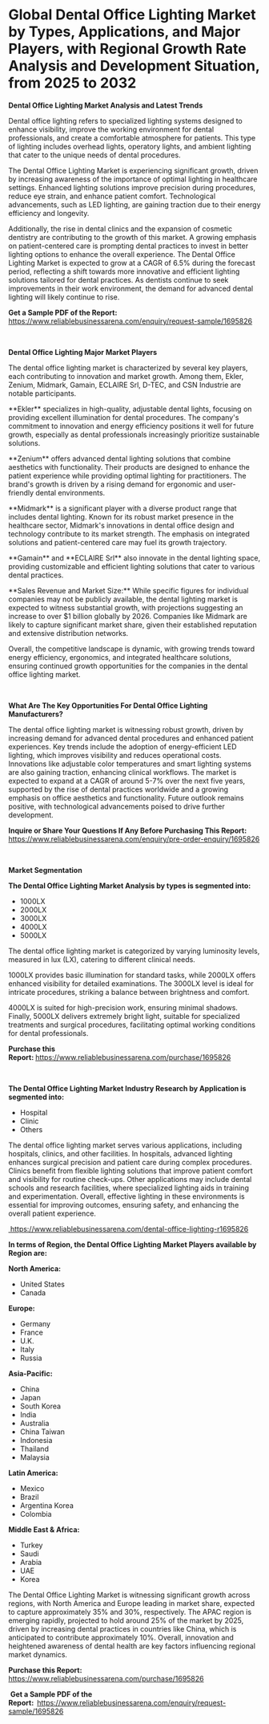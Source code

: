 <p><h1>Global Dental Office Lighting Market by Types, Applications, and Major Players, with Regional Growth Rate Analysis and Development Situation, from 2025 to 2032</h1></p><p><strong>Dental Office Lighting Market Analysis and Latest Trends</strong></p>
<p><p>Dental office lighting refers to specialized lighting systems designed to enhance visibility, improve the working environment for dental professionals, and create a comfortable atmosphere for patients. This type of lighting includes overhead lights, operatory lights, and ambient lighting that cater to the unique needs of dental procedures.</p><p>The Dental Office Lighting Market is experiencing significant growth, driven by increasing awareness of the importance of optimal lighting in healthcare settings. Enhanced lighting solutions improve precision during procedures, reduce eye strain, and enhance patient comfort. Technological advancements, such as LED lighting, are gaining traction due to their energy efficiency and longevity. </p><p>Additionally, the rise in dental clinics and the expansion of cosmetic dentistry are contributing to the growth of this market. A growing emphasis on patient-centered care is prompting dental practices to invest in better lighting options to enhance the overall experience. The Dental Office Lighting Market is expected to grow at a CAGR of 6.5% during the forecast period, reflecting a shift towards more innovative and efficient lighting solutions tailored for dental practices. As dentists continue to seek improvements in their work environment, the demand for advanced dental lighting will likely continue to rise.</p></p>
<p><strong>Get a Sample PDF of the Report:&nbsp;</strong> <a href="https://www.reliablebusinessarena.com/enquiry/request-sample/1695826?utm_campaign=2868&utm_medium=2&utm_source=Github&utm_content=ia&utm_term=13042025&utm_id=dental-office-lighting">https://www.reliablebusinessarena.com/enquiry/request-sample/1695826</a></p>
<p>&nbsp;</p>
<p><strong>Dental Office Lighting Major Market Players</strong></p>
<p><p>The dental office lighting market is characterized by several key players, each contributing to innovation and market growth. Among them, Ekler, Zenium, Midmark, Gamain, ECLAIRE Srl, D-TEC, and CSN Industrie are notable participants. </p><p>**Ekler** specializes in high-quality, adjustable dental lights, focusing on providing excellent illumination for dental procedures. The company's commitment to innovation and energy efficiency positions it well for future growth, especially as dental professionals increasingly prioritize sustainable solutions.</p><p>**Zenium** offers advanced dental lighting solutions that combine aesthetics with functionality. Their products are designed to enhance the patient experience while providing optimal lighting for practitioners. The brand's growth is driven by a rising demand for ergonomic and user-friendly dental environments.</p><p>**Midmark** is a significant player with a diverse product range that includes dental lighting. Known for its robust market presence in the healthcare sector, Midmark's innovations in dental office design and technology contribute to its market strength. The emphasis on integrated solutions and patient-centered care may fuel its growth trajectory.</p><p>**Gamain** and **ECLAIRE Srl** also innovate in the dental lighting space, providing customizable and efficient lighting solutions that cater to various dental practices. </p><p>**Sales Revenue and Market Size:** While specific figures for individual companies may not be publicly available, the dental lighting market is expected to witness substantial growth, with projections suggesting an increase to over $1 billion globally by 2026. Companies like Midmark are likely to capture significant market share, given their established reputation and extensive distribution networks. </p><p>Overall, the competitive landscape is dynamic, with growing trends toward energy efficiency, ergonomics, and integrated healthcare solutions, ensuring continued growth opportunities for the companies in the dental office lighting market.</p></p>
<p>&nbsp;</p>
<p><strong>What Are The Key Opportunities For Dental Office Lighting Manufacturers?</strong></p>
<p><p>The dental office lighting market is witnessing robust growth, driven by increasing demand for advanced dental procedures and enhanced patient experiences. Key trends include the adoption of energy-efficient LED lighting, which improves visibility and reduces operational costs. Innovations like adjustable color temperatures and smart lighting systems are also gaining traction, enhancing clinical workflows. The market is expected to expand at a CAGR of around 5-7% over the next five years, supported by the rise of dental practices worldwide and a growing emphasis on office aesthetics and functionality. Future outlook remains positive, with technological advancements poised to drive further development.</p></p>
<p><strong>Inquire or Share Your Questions If Any Before Purchasing This Report:</strong> <a href="https://www.reliablebusinessarena.com/enquiry/pre-order-enquiry/1695826?utm_campaign=2868&utm_medium=2&utm_source=Github&utm_content=ia&utm_term=13042025&utm_id=dental-office-lighting">https://www.reliablebusinessarena.com/enquiry/pre-order-enquiry/1695826</a></p>
<p>&nbsp;</p>
<p><strong>Market Segmentation</strong></p>
<p><strong>The Dental Office Lighting Market Analysis by types is segmented into:</strong></p>
<p><ul><li>1000LX</li><li>2000LX</li><li>3000LX</li><li>4000LX</li><li>5000LX</li></ul></p>
<p><p>The dental office lighting market is categorized by varying luminosity levels, measured in lux (LX), catering to different clinical needs. </p><p>1000LX provides basic illumination for standard tasks, while 2000LX offers enhanced visibility for detailed examinations. The 3000LX level is ideal for intricate procedures, striking a balance between brightness and comfort. </p><p>4000LX is suited for high-precision work, ensuring minimal shadows. Finally, 5000LX delivers extremely bright light, suitable for specialized treatments and surgical procedures, facilitating optimal working conditions for dental professionals.</p></p>
<p><strong>Purchase this Report:&nbsp;</strong><a href="https://www.reliablebusinessarena.com/purchase/1695826?utm_campaign=2868&utm_medium=2&utm_source=Github&utm_content=ia&utm_term=13042025&utm_id=dental-office-lighting">https://www.reliablebusinessarena.com/purchase/1695826</a></p>
<p>&nbsp;</p>
<p><strong>The Dental Office Lighting Market Industry Research by Application is segmented into:</strong></p>
<p><ul><li>Hospital</li><li>Clinic</li><li>Others</li></ul></p>
<p><p>The dental office lighting market serves various applications, including hospitals, clinics, and other facilities. In hospitals, advanced lighting enhances surgical precision and patient care during complex procedures. Clinics benefit from flexible lighting solutions that improve patient comfort and visibility for routine check-ups. Other applications may include dental schools and research facilities, where specialized lighting aids in training and experimentation. Overall, effective lighting in these environments is essential for improving outcomes, ensuring safety, and enhancing the overall patient experience.</p></p>
<p><a href="https://www.reliablebusinessarena.com/dental-office-lighting-r1695826?utm_campaign=2868&utm_medium=2&utm_source=Github&utm_content=ia&utm_term=13042025&utm_id=dental-office-lighting">&nbsp;https://www.reliablebusinessarena.com/dental-office-lighting-r1695826</a></p>
<p><strong>In terms of Region, the Dental Office Lighting Market Players available by Region are:</strong></p>
<p>
    <p> <strong> North America: </strong>
        <ul>
            <li>United States</li>
            <li>Canada</li>
        </ul>
        </p> 
    <p> <strong> Europe: </strong>
        <ul>
            <li>Germany</li>
            <li>France</li>
            <li>U.K.</li>
            <li>Italy</li>
            <li>Russia</li>
        </ul>
        </p> 
    <p> <strong> Asia-Pacific: </strong>
        <ul>
            <li>China</li>
            <li>Japan</li>
            <li>South Korea</li>
            <li>India</li>
            <li>Australia</li>
            <li>China Taiwan</li>
            <li>Indonesia</li>
            <li>Thailand</li>
            <li>Malaysia</li>
        </ul>
        </p> 
    <p> <strong> Latin America: </strong>
        <ul>
            <li>Mexico</li>
            <li>Brazil</li>
            <li>Argentina Korea</li>
            <li>Colombia</li>
        </ul>
        </p> 
    <p> <strong> Middle East & Africa: </strong>
        <ul>
            <li>Turkey</li>
            <li>Saudi</li>
            <li>Arabia</li>
            <li>UAE</li>
            <li>Korea</li>
        </ul>
    </p>
    </p>
<p><p>The Dental Office Lighting Market is witnessing significant growth across regions, with North America and Europe leading in market share, expected to capture approximately 35% and 30%, respectively. The APAC region is emerging rapidly, projected to hold around 25% of the market by 2025, driven by increasing dental practices in countries like China, which is anticipated to contribute approximately 10%. Overall, innovation and heightened awareness of dental health are key factors influencing regional market dynamics.</p></p>
<p><strong>Purchase this Report: </strong><a href="https://www.reliablebusinessarena.com/purchase/1695826?utm_campaign=2868&utm_medium=2&utm_source=Github&utm_content=ia&utm_term=13042025&utm_id=dental-office-lighting">https://www.reliablebusinessarena.com/purchase/1695826</a></p>
<p>&nbsp;<strong>Get a Sample PDF of the Report:&nbsp;&nbsp;</strong><a href="https://www.reliablebusinessarena.com/enquiry/request-sample/1695826?utm_campaign=2868&utm_medium=2&utm_source=Github&utm_content=ia&utm_term=13042025&utm_id=dental-office-lighting">https://www.reliablebusinessarena.com/enquiry/request-sample/1695826</a></p>
<p><strong></strong></p>
<p><p></p><p></p><p></p></p>